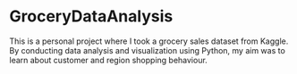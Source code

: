 # GroceryDataAnalysis
This is a personal project where I took a grocery sales dataset from Kaggle. By conducting data analysis and visualization using Python, my aim was to learn about customer and region shopping behaviour.
